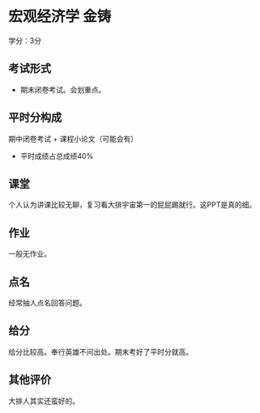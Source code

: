 # 宏观经济学 金铸

学分：3分

## 考试形式

- 期末闭卷考试。会划重点。

## 平时分构成

期中闭卷考试 + 课程小论文（可能会有）

- 平时成绩占总成绩40%

## 课堂

个人认为讲课比较无聊，复习看大排宇宙第一的屁屁踢就行。这PPT是真的细。

## 作业

一般无作业。

## 点名

经常抽人点名回答问题。

## 给分

给分比较高。奉行英雄不问出处。期末考好了平时分就高。

## 其他评价

大排人其实还蛮好的。
